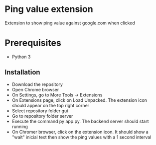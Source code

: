 # Ping value extension
Extension to show ping value against google.com when clicked

# Prerequisites
  - Python 3

## Installation
  - Download the repository
  - Open Chrome browser
  - On Settings, go to More Tools -> Extensions
  - On Extensions page, click on Load Unpacked. 
	The extension icon should appear on the top right corner
  - Select repository folder gui
  - Go to repository folder server
  - Execute the command py app.py. The backend server should start running
  - On Chromer browser, click on the extension icon. It should show a "wait"
	inicial text then show the ping values with a 1 second interval
  